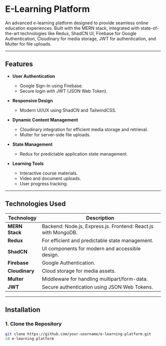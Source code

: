 # **E-Learning Platform**

An advanced e-learning platform designed to provide seamless online education experiences. Built with the MERN stack, integrated with state-of-the-art technologies like Redux, ShadCN UI, Firebase for Google Authentication, Cloudinary for media storage, JWT for authentication, and Multer for file uploads.

---

## **Features**

- **User Authentication**  
  - Google Sign-In using Firebase.  
  - Secure login with JWT (JSON Web Token).  

- **Responsive Design**  
  - Modern UI/UX using ShadCN and TailwindCSS.  

- **Dynamic Content Management**  
  - Cloudinary integration for efficient media storage and retrieval.  
  - Multer for server-side file uploads.  

- **State Management**  
  - Redux for predictable application state management.  

- **Learning Tools**  
  - Interactive course materials.  
  - Video and document uploads.  
  - User progress tracking.

---

## **Technologies Used**

| Technology      | Description                                      |
|------------------|--------------------------------------------------|
| **MERN Stack**  | Backend: Node.js, Express.js. Frontend: React.js with MongoDB. |
| **Redux**       | For efficient and predictable state management.  |
| **ShadCN**      | UI components for modern and accessible design.  |
| **Firebase**    | Google Authentication.                          |
| **Cloudinary**  | Cloud storage for media assets.                 |
| **Multer**      | Middleware for handling multipart/form-data.     |
| **JWT**         | Secure authentication using JSON Web Tokens.     |

---

## **Installation**

### **1. Clone the Repository**
```bash
git clone https://github.com/your-username/e-learning-platform.git
cd e-learning-platform
